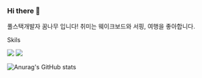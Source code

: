 ### Hi there 👋

풀스택개발자 꿈나무 입니다!
취미는 웨이크보드와 서핑, 여행을 좋아합니다.

Skils


<img src="https://img.shields.io/badge/Node.js-339933?style=flat-square&logo=Node.js&logoColor=white"/> <img src="https://img.shields.io/badge/Android-3DDC84?style=flat-square&logo=Android&logoColor=white"/>

<!--
**minji856/minji856** is a ✨ _special_ ✨ repository because its `README.md` (this file) appears on your GitHub profile.

Here are some ideas to get you started:

- 🔭 I’m currently working on ...
- 🌱 I’m currently learning ...
- 👯 I’m looking to collaborate on ...
- 🤔 I’m looking for help with ...
- 💬 Ask me about ...
- 📫 How to reach me: ...
- 😄 Pronouns: ...
- ⚡ Fun fact: ...
-->
![Anurag's GitHub stats](https://github-readme-stats.vercel.app/api?username=minji856&show_icons=true&theme=radical)
